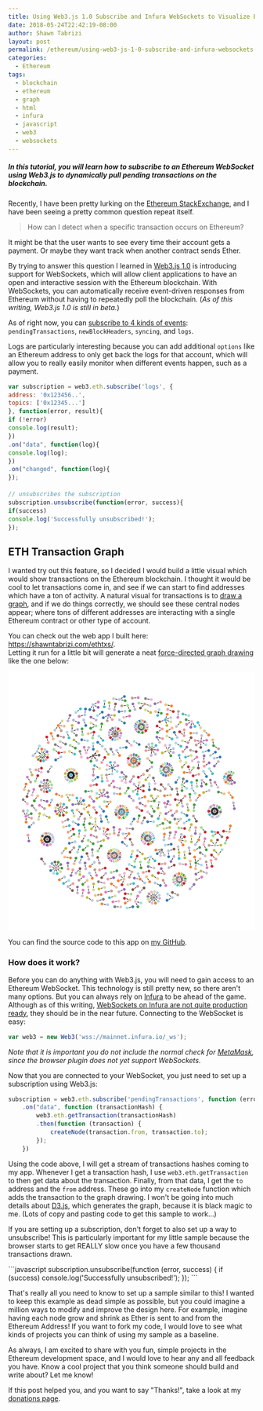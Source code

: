 ```yaml
---
title: Using Web3.js 1.0 Subscribe and Infura WebSockets to Visualize Ethereum Transactions
date: 2018-05-24T22:42:19-08:00
author: Shawn Tabrizi
layout: post
permalink: /ethereum/using-web3-js-1-0-subscribe-and-infura-websockets-to-visualize-ethereum-transactions/
categories:
  - Ethereum
tags:
  - blockchain
  - ethereum
  - graph
  - html
  - infura
  - javascript
  - web3
  - websockets
---
```

<h5>In this tutorial, you will learn how to subscribe to an Ethereum WebSocket using Web3.js to dynamically pull pending transactions on the blockchain.</h5>
<p>Recently, I have been pretty lurking on the <a href="https://ethereum.stackexchange.com/">Ethereum StackExchange</a>, and I have been seeing a pretty common question repeat itself.
<br />
<blockquote>How can I detect when a specific transaction occurs on Ethereum?</blockquote>
</p>

<p>It might be that the user wants to see every time their account gets a payment. Or maybe they want track when another contract sends Ether.</p>

<p>By trying to answer this question I learned in <a href="https://web3js.readthedocs.io/en/1.0/index.html">Web3.js 1.0</a> is introducing support for WebSockets, which will allow client applications to have an open and interactive session with the Ethereum blockchain. With WebSockets, you can automatically receive event-driven responses from Ethereum without having to repeatedly poll the blockchain. (<em>As of this writing, Web3.js 1.0 is still in beta.</em>)</p>

<p>As of right now, you can <a href="https://web3js.readthedocs.io/en/1.0/web3-eth-subscribe.html">subscribe to 4 kinds of events</a>: <code>pendingTransactions</code>, <code>newBlockHeaders</code>, <code>syncing</code>, and <code>logs</code>.</p>

<p>Logs are particularly interesting because you can add additional <code>options</code> like an Ethereum address to only get back the logs for that account, which will allow you to really easily monitor when different events happen, such as a payment.</p>

```javascript
var subscription = web3.eth.subscribe('logs', {
address: '0x123456..',
topics: ['0x12345...']
}, function(error, result){
if (!error)
console.log(result);
})
.on("data", function(log){
console.log(log);
})
.on("changed", function(log){
});

// unsubscribes the subscription
subscription.unsubscribe(function(error, success){
if(success)
console.log('Successfully unsubscribed!');
});
```

<h2>ETH Transaction Graph</h2>

<p>I wanted try out this feature, so I decided I would build a little visual which would show transactions on the Ethereum blockchain. I thought it would be cool to let transactions come in, and see if we can start to find addresses which have a ton of activity. A natural visual for transactions is to <a href="https://en.wikipedia.org/wiki/Graph_drawing">draw a graph</a>, and if we do things correctly, we should see these central nodes appear; where tons of different addresses are interacting with a single Ethereum contract or other type of account.</p>

<p>You can check out the web app I built here: <a href="https://shawntabrizi.com/ethtxs/">https://shawntabrizi.com/ethtxs/</a>.
<br />
Letting it run for a little bit will generate a neat <a href="https://en.wikipedia.org/wiki/Force-directed_graph_drawing">force-directed graph drawing</a> like the one below:</p>

<img alt='Graph Drawing Result' class='alignnone size-full wp-image-539 ' src='/assets/images/img_5b07a77621420.png' />


<p>You can find the source code to this app on <a href="https://github.com/shawntabrizi/ETH-Transaction-Graph">my GitHub</a>.</p>

<h3>How does it work?</h3>

<p>Before you can do anything with Web3.js, you will need to gain access to an Ethereum WebSocket. This technology is still pretty new, so there aren't many options. But you can always rely on <a href="https://infura.io/">Infura</a> to be ahead of the game. Although as of this writing, <a href="https://github.com/INFURA/infura/issues/97">WebSockets on Infura are not quite production ready</a>, they should be in the near future. Connecting to the WebSocket is easy:</p>

```javascript
var web3 = new Web3('wss://mainnet.infura.io/_ws');
```

<p><em>Note that it is important you do not include the normal check for <a href="https://metamask.io/">MetaMask</a>, since the browser plugin does not yet support WebSockets.</em></p>

<p>Now that you are connected to your WebSocket, you just need to set up a subscription using Web3.js:</p>

```javascript
subscription = web3.eth.subscribe('pendingTransactions', function (error, result) {})
    .on("data", function (transactionHash) {
        web3.eth.getTransaction(transactionHash)
        .then(function (transaction) {
            createNode(transaction.from, transaction.to);
        });
    })
```

<p>Using the code above, I will get a stream of transactions hashes coming to my app. Whenever I get a transaction hash, I use <code>web3.eth.getTransaction</code> to then get data about the transaction. Finally, from that data, I get the <code>to</code> address and the <code>from</code> address. These go into my <code>createNode</code> function which adds the transaction to the graph drawing. I won't be going into much details about <a href="https://d3js.org/">D3.js</a>, which generates the graph, because it is black magic to me. (Lots of copy and pasting code to get this sample to work...)</p>

<p>If you are setting up a subscription, don't forget to also set up a way to unsubscribe! This is particularly important for my little sample because the browser starts to get REALLY slow once you have a few thousand transactions drawn.</p>
```javascript
subscription.unsubscribe(function (error, success) {
    if (success)
        console.log('Successfully unsubscribed!');
});
```

<p>That's really all you need to know to set up a sample similar to this! I wanted to keep this example as dead simple as possible, but you could imagine a million ways to modify and improve the design here. For example, imagine having each node grow and shrink as Ether is sent to and from the Ethereum Address! If you want to fork my code, I would love to see what kinds of projects you can think of using my sample as a baseline.</p>

<p>As always, I am excited to share with you fun, simple projects in the Ethereum development space, and I would love to hear any and all feedback you have. Know a cool project that you think someone should build and write about? Let me know!</p>

<p>If this post helped you, and you want to say "Thanks!", take a look at my <a href="https://shawntabrizi.com/donate/">donations page</a>.</p>
